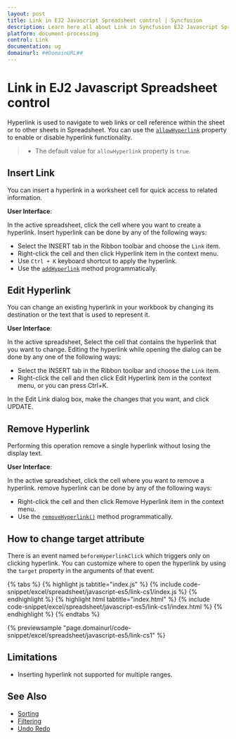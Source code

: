 ```yaml
---
layout: post
title: Link in EJ2 Javascript Spreadsheet control | Syncfusion
description: Learn here all about Link in Syncfusion EJ2 Javascript Spreadsheet control of Syncfusion Essential JS 2 and more.
platform: document-processing
control: Link 
documentation: ug
domainurl: ##DomainURL##
---
```


# Link in EJ2 Javascript Spreadsheet control

Hyperlink is used to navigate to web links or cell reference within the sheet or to other sheets in Spreadsheet. You can use the [`allowHyperlink`](https://ej2.syncfusion.com/javascript/documentation/api/spreadsheet/#allowhyperlink) property to enable or disable hyperlink functionality.

> * The default value for `allowHyperlink` property is `true`.

## Insert Link

You can insert a hyperlink in a worksheet cell for quick access to related information.

**User Interface**:

In the active spreadsheet, click the cell where you want to create a hyperlink. Insert hyperlink can be done by any of the following ways:

* Select the INSERT tab in the Ribbon toolbar and choose the `Link` item.
* Right-click the cell and then click Hyperlink item in the context menu.
* Use `Ctrl + K` keyboard shortcut to apply the hyperlink.
* Use the [`addHyperlink`](https://ej2.syncfusion.com/javascript/documentation/api/spreadsheet/#addhyperlink) method programmatically.
 
## Edit Hyperlink

You can change an existing hyperlink in your workbook by changing its destination or the text that is used to represent it.

**User Interface**:

In the active spreadsheet, Select the cell that contains the hyperlink that you want to change. Editing the hyperlink while opening the dialog can be done by any one of the following ways:

* Select the INSERT tab in the Ribbon toolbar and choose the `Link` item.
* Right-click the cell and then click Edit Hyperlink item in the context menu, or you can press Ctrl+K.

In the Edit Link dialog box, make the changes that you want, and click UPDATE.

## Remove Hyperlink

Performing this operation remove a single hyperlink without losing the display text.

**User Interface**:

In the active spreadsheet, click the cell where you want to remove a hyperlink. remove hyperlink can be done by any of the following ways:

* Right-click the cell and then click Remove Hyperlink item in the context menu.
* Use the [`removeHyperlink()`](https://ej2.syncfusion.com/javascript/documentation/api/spreadsheet/#removehyperlink) method programmatically.

## How to change target attribute

There is an event named `beforeHyperlinkClick` which triggers only on clicking hyperlink. You can customize where to open the hyperlink by using the `target` property in the arguments of that event.

{% tabs %}
{% highlight js tabtitle="index.js" %}
{% include code-snippet/excel/spreadsheet/javascript-es5/link-cs1/index.js %}
{% endhighlight %}
{% highlight html tabtitle="index.html" %}
{% include code-snippet/excel/spreadsheet/javascript-es5/link-cs1/index.html %}
{% endhighlight %}
{% endtabs %}

{% previewsample "page.domainurl/code-snippet/excel/spreadsheet/javascript-es5/link-cs1" %}

## Limitations

* Inserting hyperlink not supported for multiple ranges.

## See Also

* [Sorting](./sort)
* [Filtering](./filter)
* [Undo Redo](./undo-redo)